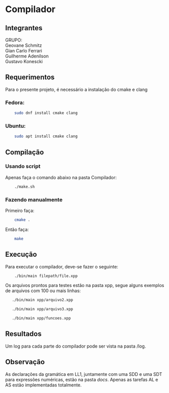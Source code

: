 # Compilador

## Integrantes

GRUPO: <br/>
 Geovane Schmitz <br/>
 Gian Carlo Ferrari <br/>
 Guilherme Adenilson <br/>
 Gustavo Konescki <br/>

## Requerimentos

Para o presente projeto, é necessário a instalação do cmake e clang

### Fedora:

```bash
    sudo dnf install cmake clang
```

### Ubuntu:
```bash
    sudo apt install cmake clang
```

## Compilação

### Usando script

Apenas faça o comando abaixo na pasta Compilador:
```bash
    ./make.sh
```

### Fazendo manualmente

Primeiro faça:
```bash
    cmake .
```

Então faça:
```bash
    make
```

## Execução

Para executar o compilador, deve-se fazer o seguinte:
```bash
    ./bin/main filepath/file.xpp
```

Os arquivos prontos para testes estão na pasta xpp, segue alguns exemplos de arquivos com 100 ou mais linhas:
```bash
   ./bin/main xpp/arquivo2.xpp
```
```bash
   ./bin/main xpp/arquivo3.xpp
```
```bash
   ./bin/main xpp/funcoes.xpp
```

## Resultados

Um log para cada parte do compilador pode ser vista na pasta /log.

## Observação

As declarações da gramática em LL1, juntamente com uma SDD e uma SDT para expressões numéricas, estão na pasta *docs*. Apenas as tarefas AL e AS estão implementadas totalmente.